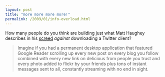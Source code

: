 ```yaml
---
layout: post
title: "more more more more!"
permalink: /2009/01/info-overload.html
---
```


<p>How many people do you think are building just what Matt Haughey describes in his <a href="http://a.wholelottanothing.org/2009/01/matt-whats-your-favorite-desktop-twitter-client.html">screed</a> <em>against</em> downloading a Twitter client?</p>

<blockquote><p>
Imagine if you had a permanent desktop application that featured Google Reader scrolling up every new post on every blog you follow combined with every new link on delicious from people you trust and every photo added to flickr by your friends plus tons of instant messages sent to all, constantly streaming with no end in sight.
</p></blockquote>


